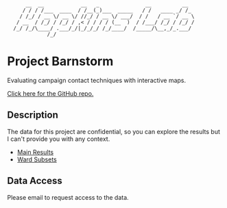 ```
      __  __            __   _               __          __  
     / / / /___  ____  / /__(_)___  _____   / /   ____ _/ /_ 
    / /_/ / __ \/ __ \/ //_/ / __ \/ ___/  / /   / __ `/ __ \
   / __  / /_/ / /_/ / ,< / / / / (__  )  / /___/ /_/ / /_/ /
  /_/ /_/\____/ .___/_/|_/_/_/ /_/____/  /_____/\__,_/_.___/ 
             /_/                                             
```
# Project Barnstorm
Evaluating campaign contact techniques with interactive maps.

[Click here for the GitHub repo.](https://github.com/UnlikelyVolcano/project-barnstorm)

## Description
The data for this project are confidential, so you can explore the results but I can't provide you with any context.
- [Main Results](https://www.davidazizi.org/project-barnstorm/Results.html)
- [Ward Subsets](https://www.davidazizi.org/project-barnstorm/Ward_Subsets.html)

## Data Access
Please email to request access to the data.